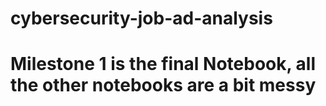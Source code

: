 # cybersecurity-job-ad-analysis

# Milestone 1 is the final Notebook, all the other notebooks are a bit messy
